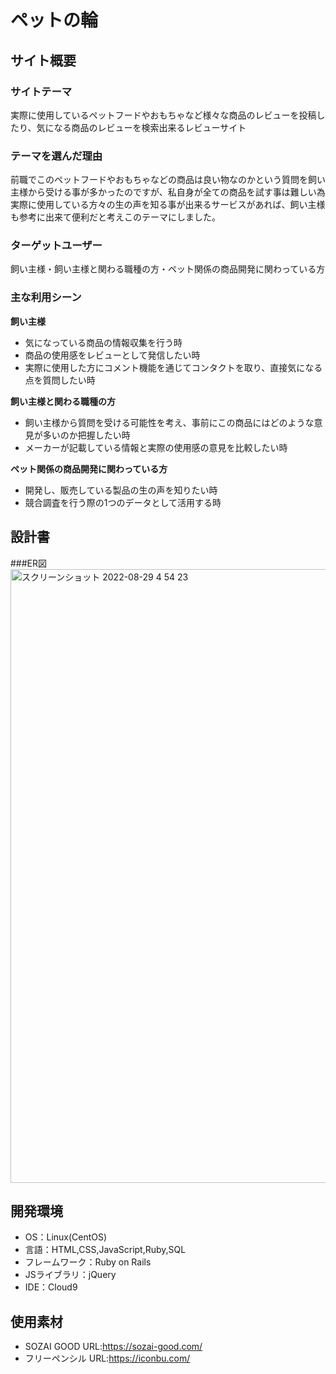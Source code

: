 # ペットの輪

## サイト概要
### サイトテーマ
実際に使用しているペットフードやおもちゃなど様々な商品のレビューを投稿したり、気になる商品のレビューを検索出来るレビューサイト

### テーマを選んだ理由
前職でこのペットフードやおもちゃなどの商品は良い物なのかという質問を飼い主様から受ける事が多かったのですが、私自身が全ての商品を試す事は難しい為実際に使用している方々の生の声を知る事が出来るサービスがあれば、飼い主様も参考に出来て便利だと考えこのテーマにしました。

### ターゲットユーザー
飼い主様・飼い主様と関わる職種の方・ペット関係の商品開発に関わっている方

### 主な利用シーン
**飼い主様**
- 気になっている商品の情報収集を行う時
- 商品の使用感をレビューとして発信したい時
- 実際に使用した方にコメント機能を通じてコンタクトを取り、直接気になる点を質問したい時

**飼い主様と関わる職種の方**
- 飼い主様から質問を受ける可能性を考え、事前にこの商品にはどのような意見が多いのか把握したい時
- メーカーが記載している情報と実際の使用感の意見を比較したい時

**ペット関係の商品開発に関わっている方**
- 開発し、販売している製品の生の声を知りたい時
- 競合調査を行う際の1つのデータとして活用する時

## 設計書
###ER図
<img width="982" alt="スクリーンショット 2022-08-29 4 54 23" src="https://user-images.githubusercontent.com/104976989/187092112-082e9a49-c2f2-4763-b8e7-f57eeb5f00e7.png">


## 開発環境
- OS：Linux(CentOS)
- 言語：HTML,CSS,JavaScript,Ruby,SQL
- フレームワーク：Ruby on Rails
- JSライブラリ：jQuery
- IDE：Cloud9

## 使用素材
- SOZAI GOOD URL:https://sozai-good.com/
- フリーペンシル URL:https://iconbu.com/